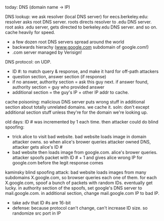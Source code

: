 today: DNS (domain name $\rightarrow$ IP)

DNS lookup: we ask resolver (local DNS server) for eecs.berkeley.edu: resolver asks root DNS server. roots directs resolver to .edu DNS server. root asks .edu server, gets directed to berkeley.edu DNS server. and so on. cache heavily for speed.

- a few dozen root DNS servers spread around the world
- backwards hierachy (www.google.com subdomain of google.com!)
- .com server managed by Verisign!

DNS protocol: on UDP.

- ID #: to match query & response, and make it hard for off-path attackers
- question section, answer section (if response)
- if no answer, authority section = ask this guy next. if answer found, authority section = guy who provided answer
- additional section = the guy's IP + other IP addr to cache.

cache poisoning: malicious DNS server puts wrong stuff in additional section about totally unrelated domains. we cache it. soln: don't except additional section stuff unless they're for the domain we're looking up.

old days: ID # was incremented by 1 each time. then attacker could do blind spoofing:

- trick alice to visit bad website. bad website loads image in domain attacker owns. so when alice's brower queries attacker owned DNS, attacker gets alice's ID #
- bad website then loads image from google.com. alice's brower queries. attacker spoofs packet with ID # + 1 and gives alice wrong IP for google.com before the legit response comes

kaminsky blind spoofing attack: bad website loads images from many subdomains X.google.com, so browser queries each one of them. for each X.google.com, spoof a bunch of packets with random IDs. eventually get lucky. in authority section of the spoofs, set google's DNS server to mail.google.com. in additional section, change mail.google.com IP to bad IP.

- take adv that ID #s are 16-bit
- defense: because protocol can't change, can't increase ID size. so randomize src port in IP